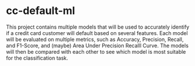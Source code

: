 # cc-default-ml
This project contains multiple models that will be used to accurately identify if a credit card customer will default based on several features. Each model will be evaluated on multiple metrics, such as Accuracy, Precision, Recall, and F1-Score, and (maybe) Area Under Precision Recalll Curve. The models will then be compared with each other to see which model is most suitable for the classification task.

